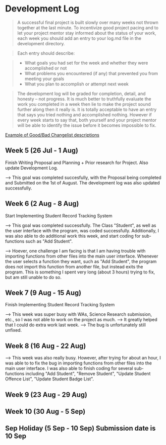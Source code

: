 # Development Log
> A successful final project is built slowly over many weeks not thrown together at the last minute. To incentivize good project pacing and to let your project mentor stay informed about the status of your work, each week you should add an entry to your log.md file in the development directory.

> Each entry should describe:

> - What goals you had set for the week and whether they were accomplished or not
> - What problems you encountered (if any) that prevented you from meeting your goals
> - What you plan to accomplish or attempt next week

> The development log will be graded for completion, detail, and honesty – not progress. It is much better to truthfully evaluate the work you completed in a week then lie to make the project sound further along then it really is. It is totally acceptable to have an entry that says you tried nothing and accomplished nothing. However if every week starts to say that, both yourself and your project mentor will be able to identify the issue before it becomes impossible to fix.

[Example of Good/Bad Changelist descriptions](https://google.github.io/eng-practices/review/developer/cl-descriptions.html)

## Week 5 (26 Jul - 1 Aug)

Finish Writing Proposal and Planning + Prior research for Project. Also update Development Log. 

--> This goal was completed succesfully, with the Proposal being completed and Submitted on the 1st of August. The development log was also updated successfully. 

## Week 6 (2 Aug - 8 Aug)

Start Implementing Student Record Tracking System

--> This goal was completed successfully. The Class "Student", as well as the user interface with the program, was coded successfully. Additionally, I was also able to do additional work this week, and start coding for sub-functions such as "Add Student". 

--> Hoever, one challenge I am facing is that I am having trouble with importing functions from other files into the main user interface. Whenever the user selects a function they want, such as "Add Student", the program does not import this function from another file, but instead exits the program. This is something I spent very long (about 3 hours) trying to fix, but am still unable to do so. 

## Week 7 (9 Aug - 15 Aug)

Finish Implementing Student Record Tracking System

--> This week was super busy with WAs, Science Research submission, etc., so I was not able to work on the project as much. 
--> It greatly helped that I could do extra work last week.
--> The bug is unfortunately still unfixed. 

## Week 8 (16 Aug - 22 Aug)

--> This week was also really busy. However, after trying for about an hour, I was able to to fix the bug in importing functions from other files into the main user interface. I was also able to finish coding for several sub-functions including "Add Student", "Remove Student", "Update Student Offence List", "Update Student Badge List".

## Week 9 (23 Aug - 29 Aug)

## Week 10 (30 Aug - 5 Sep)

## Sep Holiday (5 Sep - 10 Sep) **Submission date is 10 Sep**
